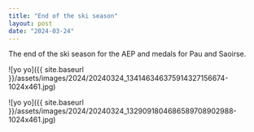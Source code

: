 ```yaml
---
title: "End of the ski season"
layout: post
date: "2024-03-24"
---
```


The end of the ski season for the AEP and medals for Pau and Saoirse.

![yo yo]({{ site.baseurl }}/assets/images/2024/20240324_134146346375914327156674-1024x461.jpg)

![yo yo]({{ site.baseurl }}/assets/images/2024/20240324_1329091804686589708902988-1024x461.jpg)
